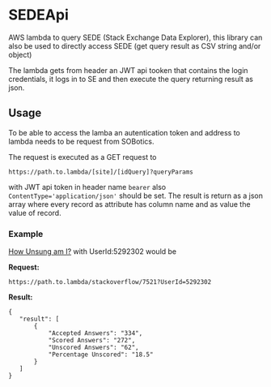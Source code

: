 # SEDEApi

AWS lambda to query SEDE (Stack Exchange Data Explorer), this library can also be used to directly access SEDE (get query result as CSV string and/or object)

The lambda gets from header an JWT api tooken that contains the login credentials, it logs in to SE and then execute the query returning result as json.

## Usage
 
To be able to access the lamba an autentication token and address to lambda needs to be request from SOBotics. 
 
The request is executed as a GET request to
 
    https://path.to.lambda/[site]/[idQuery]?queryParams
    
with JWT api token in header name `bearer` also `ContentType='application/json'` should be set. The result is return as a json array where every record as attribute has column name and as value the value of record.

### Example

   [How Unsung am I?](https://data.stackexchange.com/stackoverflow/query/7521/how-unsung-am-i) with UserId:5292302 would be
   
**Request:**
   
    https://path.to.lambda/stackoverflow/7521?UserId=5292302 
   
**Result:**

    {
       "result": [
           {
               "Accepted Answers": "334",
               "Scored Answers": "272",
               "Unscored Answers": "62",
               "Percentage Unscored": "18.5"
           }
       ]
    }

